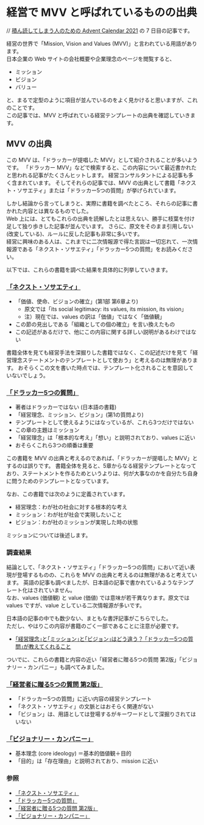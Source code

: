 # 経営で MVV と呼ばれているものの出典
// [積ん読してしまう人のための Advent Calendar 2021](https://adventar.org/calendars/6605) の 7 日目の記事です。

経営の世界で「Mission, Vision and Values (MVV)」と言われている用語があります。  
日本企業の Web サイトの会社概要や企業理念のページを閲覧すると、
- ミッション
- ビジョン
- バリュー

と、まるで定型のように項目が並んでいるのをよく見かけると思いますが、これのことです。  
この記事では、MVV と呼ばれている経営テンプレートの出典を確認していきます。

## MVV の出典
この MVV は、「ドラッカーが提唱した MVV」として紹介されることが多いようです。
「ドラッカー MVV」などで検索すると、この内容について最近書かれたと思われる記事がたくさんヒットします。
経営コンサルタントによる記事も多く含まれています。
そしてそれらの記事では、MVV の出典として書籍「ネクスト・ソサエティ」または「ドラッカー5つの質問」が挙げられています。

しかし結論から言ってしまうと、実際に書籍を調べたところ、それらの記事に書かれた内容とは異なるものでした。  
Web 上には、とてもこれらの出典を読解したとは思えない、勝手に枝葉を付け足して独り歩きした記事が並んでいます。
さらに、原文をそのまま引用しない (改変している)、ルールに反した記事も非常に多いです。  
経営に興味のある人は、これまでに二次情報源で得た言説は一切忘れて、一次情報源である「ネクスト・ソサエティ」「ドラッカー5つの質問」をお読みください。

以下では、これらの書籍を調べた結果を具体的に列挙していきます。

### [「ネクスト・ソサエティ」](https://www.amazon.co.jp/dp/B0081M7XH2)
- 「価値、使命、ビジョンの確立」(第1部 第6章より)
  - 原文では「its social legitimacy: its values, its mission, its vision」
  - 注）現在では、values の訳は「価値」ではなく「価値観」
- この節の見出しである「組織としての個の確立」を言い換えたもの
- この記述があるだけで、他にこの内容に関する詳しい説明があるわけではない

書籍全体を見ても経営手法を深掘りした書籍ではなく、この記述だけを見て「経営理念ステートメントのテンプレートとして使おう」と考えるのは無理があります。
おそらくこの文を書いた時点では、テンプレート化されることを意図していないでしょう。

### [「ドラッカー5つの質問」](https://www.amazon.co.jp/dp/B077YVPPKK)
- 著者はドラッカーではない (日本語の書籍)
- 「経営理念、ミッション、ビジョン」(第1の質問より)
- テンプレートとして使えるようにはなっているが、これら3つだけではない
- この章の主題はミッション
- 「経営理念」は「根本的な考え」「想い」と説明されており、values に近い
- おそらくこれら3つの順番は重要

この書籍を MVV の出典と考えるのであれば、「ドラッカーが提唱した MVV」とするのは誤りです。
書籍全体を見ると、5章からなる経営テンプレートとなっており、ステートメントを作るためというよりは、何が大事なのかを自分たち自身に問うためのテンプレートとなっています。

なお、この書籍では次のように定義されています。
- 経営理念：わが社の社会に対する根本的な考え
- ミッション：わが社が社会で実現したいこと
- ビジョン：わが社のミッションが実現した時の状態

ミッションについては後述します。

### 調査結果
結論として、「ネクスト・ソサエティ」「ドラッカー5つの質問」において近い表現が登場するものの、これらを MVV の出典と考えるのは無理があると考えています。
英語の記事も調べましたが、日本語の記事で書かれているようなテンプレート化はされていません。  
なお、values (価値観) と value (価値) では意味が若干異なります。原文では values ですが、value としている二次情報源が多いです。

日本語の記事の中でも数少ない、まともな書評記事がこちらでした。  
ただし、やはりこの内容が書籍のごく一部であることに注意が必要です。
- [｢経営理念｣と｢ミッション｣と｢ビジョン｣はどう違う？ ｢ドラッカー5つの質問｣が教えてくれること](https://www.lifehacker.jp/2018/02/book_to_read_drucker.html)

ついでに、これらの書籍と内容の近い「経営者に贈る5つの質問 第2版」「ビジョナリー・カンパニー」も調べてみました。

### [「経営者に贈る5つの質問 第2版」](https://www.amazon.co.jp/dp/B0756VXT7X)
- 「ドラッカー5つの質問」に近い内容の経営テンプレート
- 「ネクスト・ソサエティ」の文脈とはおそらく関連がない
- 「ビジョン」は、用語としては登場するがキーワードとして深掘りされてはいない

### [「ビジョナリー・カンパニー」](https://www.amazon.co.jp/dp/B00MVM2EPE)
- 基本理念 (core ideology) ＝基本的価値観＋目的
- 「目的」は「存在理由」と説明されており、mission に近い

### 参照
- [「ネクスト・ソサエティ」](https://www.amazon.co.jp/dp/B0081M7XH2)
- [「ドラッカー5つの質問」](https://www.amazon.co.jp/dp/B077YVPPKK)
- [「経営者に贈る5つの質問 第2版」](https://www.amazon.co.jp/dp/B0756VXT7X)
- [「ビジョナリー・カンパニー」](https://www.amazon.co.jp/dp/B00MVM2EPE)
